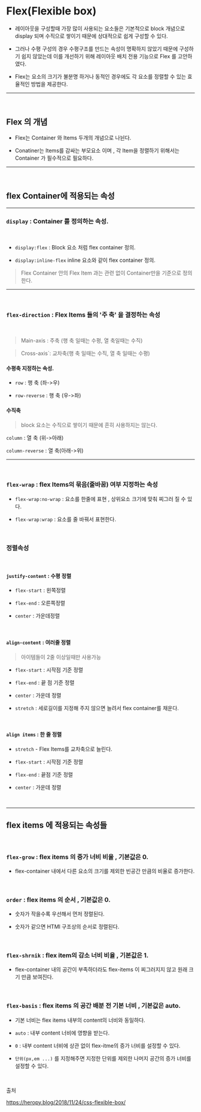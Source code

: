 # Flex(Flexible box)
- 레이아웃을 구성할때 가장 많이 사용되는 요소들은 기본적으로 block 개념으로 display 되며 수직으로 쌓이기 때문에 상대적으로 쉽게 구성할 수 있다. 

- 그러나 수평 구성의 경우 수평구조를 만드는 속성이 명확하지 않았기 때문에 구성하기 쉽지 않았는데 이를 개선하기 위해 레이아웃 배치 전용 기능으로 Flex 를 고안하였다. 

- Flex는 요소의 크기가 불분명 하거나 동적인 경우에도 각 요소를 정렬할 수 있는 효율적인 방법을 제공한다.
---

<br>

## Flex 의 개념

- Flex는 Container 와 Items 두개의 개념으로 나뉜다. 

- Conatiner는 Items를 감싸는 부모요소 이며 , 각 Item을 정렬하기 위해서는 Container 가 필수적으로 필요하다. 
---
<br>

## flex Container에 적용되는 속성

---

### `display` : Container 를 정의하는 속성.

<br>

-   `display:flex`  : Block 요소 처럼 flex container 정의. 

- `display:inline-flex` inline 요소와 같이 flex container 정의.

> Flex Container 안의 Flex Item 과는 관련 없이 Container만을 기준으로 정의한다.
---
<br>

### `flex-direction` : Flex Items 들의 '주 축' 을 결정하는 속성

<br>

> Main-axis : 주축 (행 축 일때는 수평, 열 축일때는 수직)

> Cross-axis`: 교차축(행 축 일때는 수직, 열 축 일때는 수평)

#### 수평축 지정하는 속성.

- `row` : 행 축 (좌->우)

- `row-reverse` : 행 축 (우->좌)

#### 수직축
> block 요소는 수직으로 쌓이기 때문에 흔히 사용하지는 않는다.

`column` : 열 축 (위->아래)

`column-reverse` : 열 축(아래->위) 

---

<br>

 ### `flex-wrap` : flex Items의 묶음(줄바꿈) 여부 지정하는 속성

 -  `flex-wrap:no-wrap` : 요소를 한줄에 표현 , 상위요소 크기에 맞춰 찌그러 질 수 있다.

 -  `flex-wrap:wrap` : 요소를 줄 바꿔서 표현한다.

<br>

### 정렬속성

<br>

#### `justify-content` : 수평 정렬 

  - `flex-start` : 왼쪽정렬 

  - `flex-end` : 오른쪽정렬 

  - `center` : 가운데정렬

  <br> 

#### `align-content` : 여러줄 정렬 

> 아이템들이 2줄 이상일때만 사용가능
  
  - `flex-start` : 시작점 기준 정렬

  - `flex-end` : 끝 점 기준 정렬

  - `center` : 가운데 정렬

  - `stretch` : 세로길이를 지정해 주지 않으면 늘려서 flex container를 채운다. 

  <br>

#### `align items` : 한 줄 정렬 

  - `stretch` - Flex Items를 교차축으로 늘린다.
  
  - `flex-start` : 시작점 기준 정렬
  
  - `flex-end` : 끝점 기준 정렬
  
  - `center` : 가운데 정렬  

  <br>

---

## flex items 에 적용되는 속성들

<br>

### `flex-grow` : flex items 의 증가 너비 비율 , 기본값은 0.

- flex-container 내에서 다른 요소의 크기를 제외한 빈공간 만큼의 비율로 증가한다. 

<br>

### `order` : flex items 의 순서 , 기본값은 0.

- 숫자가 작을수록 우선해서 먼저 정렬된다.

- 숫자가 같으면 HTMl 구조상의 순서로 정렬된다.

<br>

### `flex-shrnik` : flex item의 감소 너비 비율 , 기본값은 1.

- flex-container 내의 공간이 부족하더라도 flex-items 이 찌그러지지 않고 원래 크기 만큼 보여진다. 

<br>

### `flex-basis` : flex items 의 공간 배분 전 기본 너비 , 기본값은 auto.

- 기본 너비는 flex items 내부의 content의 너비와 동일하다.

- `auto` : 내부 content 너비에 영향을 받는다.

- `0` : 내부 content 너비에 상관 없이 flex-itme의 증가 너비를 설정할 수 있다. 

- `단위(px,em ...)` 를 지정해주면 지정한 단위를 제외한 나머지 공간의 증가 너비를 설정할 수 있다.

<br>

출처

https://heropy.blog/2018/11/24/css-flexible-box/